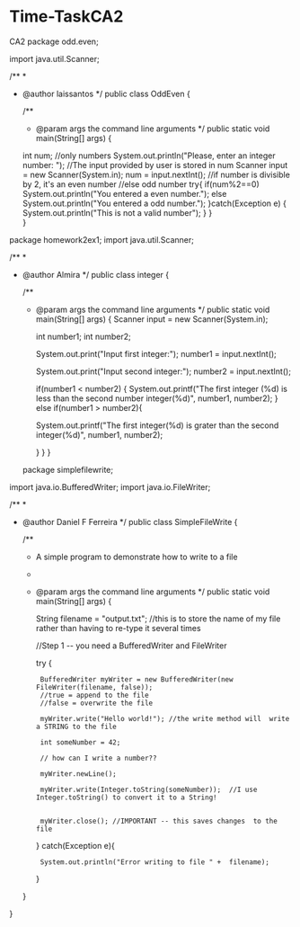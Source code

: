 # Time-TaskCA2
CA2
package odd.even;

import java.util.Scanner;

/**
 *
 * @author laissantos
 */
public class OddEven {

    /**
     * @param args the command line arguments
     */
    public static void main(String[] args) {
       
    int num;  //only numbers 
     System.out.println("Please, enter an integer number: ");
     //The input provided by user is stored in num
    Scanner input = new Scanner(System.in);
    num = input.nextInt();
    //if number is divisible by 2, it's an even number
    //else odd number
   try{
    if(num%2==0)
      System.out.println("You entered a even number.");
    else
      System.out.println("You entered a odd number."); 
   }catch(Exception e) {
       System.out.println("This is not a valid number");
    }
    }   
}


package homework2ex1;
import java.util.Scanner;

/**
 *
 * @author Almira
 */
public class integer {

    /**
     * @param args the command line arguments
     */
    public static void main(String[] args) {
        Scanner input = new Scanner(System.in);
      
        
        int number1;
        int number2;
        
        System.out.print("Input first integer:");
        number1 = input.nextInt();
        
        System.out.print("Input second integer:");
        number2 = input.nextInt();
        
        if(number1 < number2) {
        System.out.printf("The first integer (%d) is less than the second number integer(%d)", number1, number2);
    }
        else if(number1 > number2){
        
        System.out.printf("The first integer(%d) is grater than the second integer(%d)", number1, number2);
        
        
        }
    }
}

     package simplefilewrite;

import java.io.BufferedWriter;
import java.io.FileWriter;

/**
 *
 * @author Daniel F Ferreira
 */
public class SimpleFileWrite {

    /**
     * A simple program to demonstrate how to write to a file
     * 
     * @param args the command line arguments
     */
    public static void main(String[] args) {
        
        String filename = "output.txt"; //this is to store the name of my file rather than having to re-type it several times
        
        //Step 1 -- you need a BufferedWriter and FileWriter
        
        try {
            
        
            BufferedWriter myWriter = new BufferedWriter(new FileWriter(filename, false));
            //true = append to the file
            //false = overwrite the file
            
            myWriter.write("Hello world!"); //the write method will  write a STRING to the file
            
            int someNumber = 42;
            
            // how can I write a number??
            
            myWriter.newLine();
            
            myWriter.write(Integer.toString(someNumber));  //I use Integer.toString() to convert it to a String!
            
            
            myWriter.close(); //IMPORTANT -- this saves changes  to the file
        }
        catch(Exception e){
            
            System.out.println("Error writing to file " +  filename);
        }
        
       
    }
    
}   
